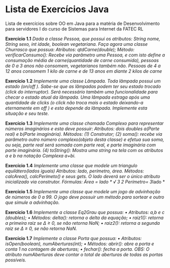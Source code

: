 # Lista de Exercícios Java
Lista de exercícios sobre OO em Java para a matéria de Desenvolvimento para servidores I do curso de Sistemas para Internet da FATEC RL



**Exercício 1.1**
*Dada a classe Pessoa, que possui os atributos: String
nome, String sexo, int idade, boolean vegetariana. Faça agora uma
classe Churrasco que possua:
Atributos: qtdCarne(double);
Método: verificarConsumo(): Recebe via parâmetro uma Pessoa, e com
isto define a consumação média de carne(quantidade de carne consumida), pessoas de 0 a 3 anos não consomem, vegetarianos também não.
Pessoas de 4 a 12 anos consomem 1 kilo de carne e de 13 anos em diante 2 kilos de carne*


**Exercício 1.2**
*Implemente uma classe Lâmpada. Toda lâmpada possui um estado (on/off ). Sabe-se que as lâmpadas podem ter seu estado
trocado (click do interruptor). Será necessário também uma funcionalidade para checar o estado atual da lâmpada. Uma lâmpada estraga após
uma quantidade de clicks (o click não troca mais o estado deixando-a
eternamente em off ) e esta depende da lâmpada. Implemente esta situação e seu teste.*


**Exercício 1.3**
*Implemente uma classe chamada Complexo para representar números imaginários e esta deve possuir:
Atributos: dois doubles a(Parte real) e b(Parte imaginária).
Métodos:*
*(1) Construtor;
(2) soma(): recebe via parâmetro outro número complexo(objeto desta
classe) e efetua sua soma, ou seja, parte real será somada com
parte real, e parte imaginária com parte imaginária.
(4) toString(): Mostra uma string na tela com os atributos a e b na
notação Complexa a+bi.*


**Exercício 1.4**
*Implemente uma classe que modele um triangulo equilátero(lados iguais)
Atributos: lado, perímetro, área.
Métodos: calcArea(), calcPerímeto() e seus gets. O lado deverá ser
o único atributo inicializado via construtor.
Fórmulas:
Área = lado *
√
3
2
Perímetro= 3*lado  *


**Exercício 1.5**
*Implemente uma classe que modele um jogo de advinhação de números de 0 a 99. O jogo deve possuir um método para
sortear e outro que simule a advinhação.*


**Exercício 1.6**
*Implemente a classe Eq2Grau que possua:
• Atributos: a,b e c (doubles);
• Métodos: delta(): retorna o delta da equação;
• raiz1(): retorna a primeira raiz se ∆ ≥ 0, se não retorna NaN;
• raiz2(): retorna a segunda raiz se ∆ ≥ 0, se não retorna NaN.*


**Exercício 1.7**
*Implemente a classe Porta que possua:
• Atributos: isOpen(boolean), numAberturas(int);
• Métodos: abrir(): abre a porta e conta 1 na contagem de aberturas;
• fechar(): fecha a porta. OBS: O atributo numAberturas deve
contar o total de aberturas de todas as portas possíveis.*
